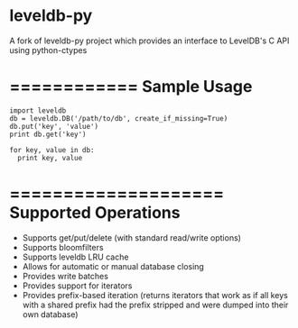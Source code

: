 leveldb-py
==========

A fork of leveldb-py project which provides an interface to LevelDB's C API using python-ctypes

============
Sample Usage
============

```
import leveldb
db = leveldb.DB('/path/to/db', create_if_missing=True)
db.put('key', 'value')
print db.get('key')

for key, value in db:
  print key, value
```

====================
Supported Operations
====================
- Supports get/put/delete (with standard read/write options)
- Supports bloomfilters
- Supports leveldb LRU cache
- Allows for automatic or manual database closing
- Provides write batches
- Provides support for iterators
- Provides prefix-based iteration (returns iterators that work as if all keys
  with a shared prefix had the prefix stripped and were dumped into their own
  database)

